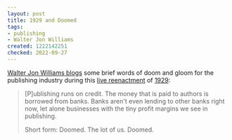 ```yaml
---
layout: post
title: 1929 and Doomed
tags:
- publishing
- Walter Jon Williams
created: 1222142251
checked: 2022-09-27
---
```

[Walter Jon Williams blogs](http://walterjonwilliams.blogspot.com/2008/09/publishing-it-sucks-there-too.html) some brief words of doom and gloom for the publishing industry during this [live reenactment](http://web.archive.org/web/20100826062600/http://punditkitchen.com/2008/09/22/political-pictures-lehman-brothers-1929-youre-doing-right/) of [1929](http://walterjonwilliams.blogspot.com/2008/09/1929.html):

> [P]ublishing runs on credit. The money that is paid to authors is borrowed from banks. Banks aren't even lending to other banks right now, let alone businesses with the tiny profit margins we see in publishing. <!--break-->
> 
>Short form: Doomed. The lot of us. Doomed.
